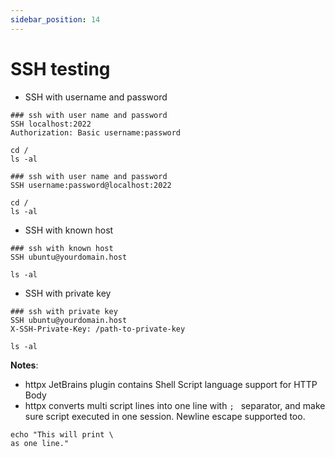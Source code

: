```yaml
---
sidebar_position: 14
---
```


# SSH testing

* SSH with username and password

```http request
### ssh with user name and password
SSH localhost:2022
Authorization: Basic username:password

cd /
ls -al

### ssh with user name and password
SSH username:password@localhost:2022

cd /
ls -al
```

* SSH with known host

```http request
### ssh with known host
SSH ubuntu@yourdomain.host

ls -al

```

* SSH with private key

```http request
### ssh with private key
SSH ubuntu@yourdomain.host
X-SSH-Private-Key: /path-to-private-key

ls -al
```

**Notes**:

* httpx JetBrains plugin contains Shell Script language support for HTTP Body
* httpx converts multi script lines into one line with `; ` separator, and make sure script executed in one session. Newline escape supported too.

```
echo "This will print \
as one line."
```
